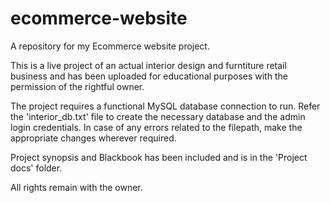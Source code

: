 # ecommerce-website
A repository for my Ecommerce website project.

This is a live project of an actual interior design and furntiture retail business and has been uploaded for educational purposes with the permission of the rightful owner.

The project requires a functional MySQL database connection to run. Refer the 'interior_db.txt' file to create the necessary database and the admin login credentials. 
In case of any errors related to the filepath, make the appropriate changes wherever required.

Project synopsis and Blackbook has been included and is in the 'Project docs' folder.


All rights remain with the owner.
